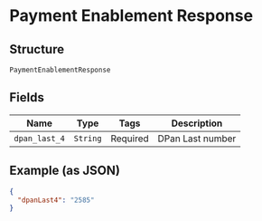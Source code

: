 
# Payment Enablement Response

## Structure

`PaymentEnablementResponse`

## Fields

| Name | Type | Tags | Description |
|  --- | --- | --- | --- |
| `dpan_last_4` | `String` | Required | DPan Last number |

## Example (as JSON)

```json
{
  "dpanLast4": "2585"
}
```

